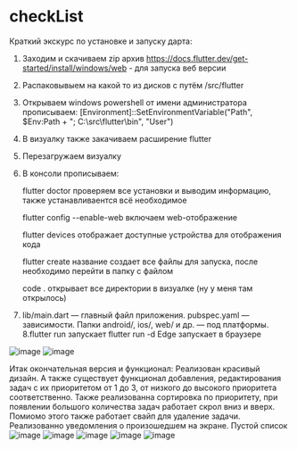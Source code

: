 # checkList
Краткий экскурс по установке и запуску дарта:
  1. Заходим и скачиваем zip архив https://docs.flutter.dev/get-started/install/windows/web - для запуска веб версии 
  2. Распаковывыем на какой то из дисков с путём /src/flutter
  3. Открываем windows powershell от имени администратора прописываем:  [Environment]::SetEnvironmentVariable("Path", $Env:Path + "; C:\src\flutter\bin", "User")
  4. В визуалку также закачиваем расширение flutter
  5. Перезагружаем визуалку
  6. В консоли прописываем:

     flutter doctor  проверяем все установки и выводим информацию, также устанавливаентся всё необходимое

     flutter config --enable-web  включаем web-отображение
     
     flutter devices отображает доступные устройства для отображения кода
     
     flutter create название  создает все файлы для запуска, после необходимо перейти в папку с файлом
     
     code . открывает все директории в визуалке (ну у меня там открылось)
     
  8. lib/main.dart — главный файл приложения.
     pubspec.yaml — зависимости.
     Папки android/, ios/, web/ и др. — под платформы.
  8.flutter run запускает flutter run -d Edge запускает в браузере
       
![image](https://github.com/user-attachments/assets/0573aae2-b675-472c-8174-9d861f36f3b9)
![image](https://github.com/user-attachments/assets/98623d85-309b-4ccd-8bb5-0450b6750a5b)


Итак окончательная версия и функционал:
Реализован красивый дизайн. А также существует функционал добавления, редактирования задач с их приоритетом от 1 до 3, от низкого до высокого приоритета соответственно. Также реализованна сортировка по приоритету, при появлении большого количества задач работает скрол вниз и вверх. Помиомо этого также работает свайп для удаление задачи. Реализованно уведомления о произошедшем на экране.
Пустой список
![image](https://github.com/user-attachments/assets/1865d771-15ad-4840-98bd-1624539f0186)
![image](https://github.com/user-attachments/assets/aa921cc2-0944-4ea3-9351-36b9b77e2a2b)
![image](https://github.com/user-attachments/assets/6d02f24c-5990-4116-a4f4-79bbb42d32c9)
![image](https://github.com/user-attachments/assets/f4c99fcd-6b3a-42c3-b9b9-9b339a52d395)
![image](https://github.com/user-attachments/assets/a80a6870-8566-4974-b03a-1c4f65b0e4d4)
